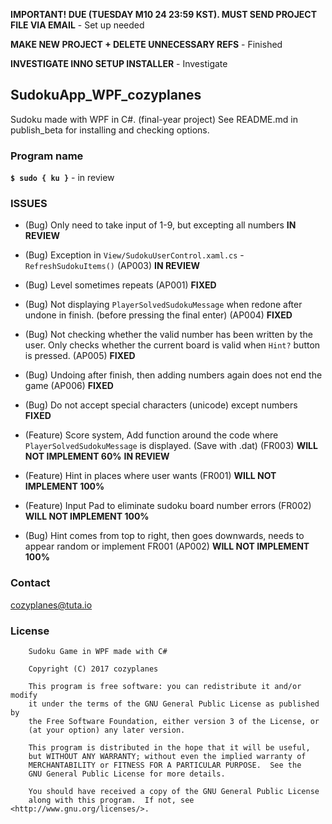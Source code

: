 **IMPORTANT! DUE (TUESDAY M10 24 23:59 KST). MUST SEND PROJECT FILE VIA EMAIL**      - Set up needed

**MAKE NEW PROJECT + DELETE UNNECESSARY REFS**      - Finished

**INVESTIGATE INNO SETUP INSTALLER**       - Investigate


## SudokuApp_WPF_cozyplanes
Sudoku made with WPF in C#. (final-year project)
See README.md in publish_beta for installing and checking options.

### Program name
**`$ sudo { ku }`**    - in review

### ISSUES
- (Bug) Only need to take input of 1-9, but excepting all numbers **IN REVIEW**
- (Bug) Exception in `View/SudokuUserControl.xaml.cs` - `RefreshSudokuItems()` (AP003) **IN REVIEW**

- (Bug) Level sometimes repeats (AP001) **FIXED**
- (Bug) Not displaying `PlayerSolvedSudokuMessage` when redone after undone in finish. (before pressing the final enter) (AP004) **FIXED**
- (Bug) Not checking whether the valid number has been written by the user. Only checks whether the current board is valid when `Hint?` button is pressed. (AP005) **FIXED**
- (Bug) Undoing after finish, then adding numbers again does not end the game (AP006) **FIXED**
- (Bug) Do not accept special characters (unicode) except numbers **FIXED**

- (Feature) Score system, Add function around the code where `PlayerSolvedSudokuMessage` is displayed. (Save with .dat) (FR003) **WILL NOT IMPLEMENT 60%** **IN REVIEW**
- (Feature) Hint in places where user wants (FR001) **WILL NOT IMPLEMENT 100%**
- (Feature) Input Pad to eliminate sudoku board number errors (FR002) **WILL NOT IMPLEMENT 100%**
- (Bug) Hint comes from top to right, then goes downwards, needs to appear random or implement FR001 (AP002) **WILL NOT IMPLEMENT 100%**


### Contact
<cozyplanes@tuta.io>

### License
```
    Sudoku Game in WPF made with C#
    
    Copyright (C) 2017 cozyplanes

    This program is free software: you can redistribute it and/or modify
    it under the terms of the GNU General Public License as published by
    the Free Software Foundation, either version 3 of the License, or
    (at your option) any later version.

    This program is distributed in the hope that it will be useful,
    but WITHOUT ANY WARRANTY; without even the implied warranty of
    MERCHANTABILITY or FITNESS FOR A PARTICULAR PURPOSE.  See the
    GNU General Public License for more details.

    You should have received a copy of the GNU General Public License
    along with this program.  If not, see <http://www.gnu.org/licenses/>.
```
